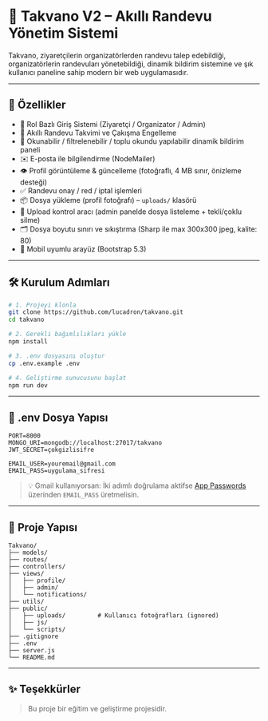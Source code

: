 # 🔷 Takvano V2 – Akıllı Randevu Yönetim Sistemi

Takvano, ziyaretçilerin organizatörlerden randevu talep edebildiği, organizatörlerin randevuları yönetebildiği, dinamik bildirim sistemine ve şık kullanıcı paneline sahip modern bir web uygulamasıdır.

---

## 🚀 Özellikler

- 👤 Rol Bazlı Giriş Sistemi (Ziyaretçi / Organizator / Admin)
- 📅 Akıllı Randevu Takvimi ve Çakışma Engelleme
- 🔔 Okunabilir / filtrelenebilir / toplu okundu yapılabilir dinamik bildirim paneli
- ✉️ E-posta ile bilgilendirme (NodeMailer)
- 👁 Profil görüntüleme & güncelleme (fotoğraflı, 4 MB sınır, önizleme desteği)
- ✅ Randevu onay / red / iptal işlemleri
- 📦 Dosya yükleme (profil fotoğrafı) – `uploads/` klasörü
- 📂 Upload kontrol aracı (admin panelde dosya listeleme + tekli/çoklu silme)
- 🗂 Dosya boyutu sınırı ve sıkıştırma (Sharp ile max 300x300 jpeg, kalite: 80)
- 📱 Mobil uyumlu arayüz (Bootstrap 5.3)

---

## 🛠 Kurulum Adımları

```bash
# 1. Projeyi klonla
git clone https://github.com/lucadron/takvano.git
cd takvano

# 2. Gerekli bağımlılıkları yükle
npm install

# 3. .env dosyasını oluştur
cp .env.example .env

# 4. Geliştirme sunucusunu başlat
npm run dev
```

---

## 🧪 .env Dosya Yapısı

```env
PORT=8000
MONGO_URI=mongodb://localhost:27017/takvano
JWT_SECRET=çokgizlisifre

EMAIL_USER=youremail@gmail.com
EMAIL_PASS=uygulama_sifresi
```
> 💡 Gmail kullanıyorsan: İki adımlı doğrulama aktifse [App Passwords](https://myaccount.google.com/apppasswords) üzerinden `EMAIL_PASS` üretmelisin.

---

## 📁 Proje Yapısı

```text
Takvano/
├── models/
├── routes/
├── controllers/
├── views/
│   ├── profile/
│   ├── admin/
│   └── notifications/
├── utils/
├── public/
│   ├── uploads/         # Kullanıcı fotoğrafları (ignored)
│   ├── js/
│   └── scripts/
├── .gitignore
├── .env
├── server.js
└── README.md
```

---

## ✨ Teşekkürler

> Bu proje bir eğitim ve geliştirme projesidir.
